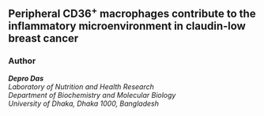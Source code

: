 ## Peripheral CD36<sup>+</sup> macrophages contribute to the inflammatory microenvironment in claudin-low breast cancer 


### Author 

_**Depro Das**_ <br/> 
*Laboratory of Nutrition and Health Research <br/> 
Department of Biochemistry and Molecular Biology <br/> 
University of Dhaka, Dhaka 1000, Bangladesh*   
